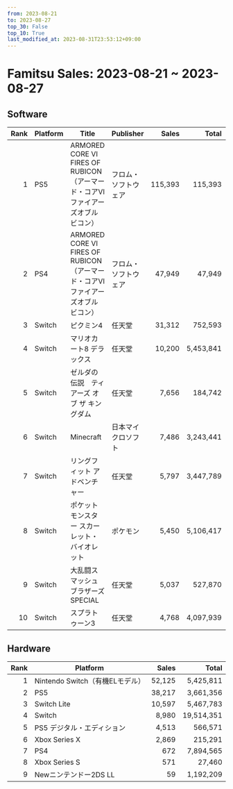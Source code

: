 ```yaml
---
from: 2023-08-21
to: 2023-08-27
top_30: False
top_10: True
last_modified_at: 2023-08-31T23:53:12+09:00
---
```

# Famitsu Sales: 2023-08-21 ~ 2023-08-27
## Software
| Rank | Platform | Title | Publisher | Sales | Total | Rate | New |
| -: | -- | -- | -- | -: | -: | -: | -- |
| 1 | PS5 | ARMORED CORE VI FIRES OF RUBICON（アーマード・コアVI　ファイアーズオブルビコン） | フロム・ソフトウェア | 115,393 | 115,393 |  | **New** |
| 2 | PS4 | ARMORED CORE VI FIRES OF RUBICON（アーマード・コアVI　ファイアーズオブルビコン） | フロム・ソフトウェア | 47,949 | 47,949 |  | **New** |
| 3 | Switch | ピクミン4 | 任天堂 | 31,312 | 752,593 |  |  |
| 4 | Switch | マリオカート8 デラックス | 任天堂 | 10,200 | 5,453,841 |  |  |
| 5 | Switch | ゼルダの伝説　ティアーズ オブ ザ キングダム | 任天堂 | 7,656 | 184,742 |  |  |
| 6 | Switch | Minecraft | 日本マイクロソフト | 7,486 | 3,243,441 |  |  |
| 7 | Switch | リングフィット アドベンチャー | 任天堂 | 5,797 | 3,447,789 |  |  |
| 8 | Switch | ポケットモンスター スカーレット・バイオレット | ポケモン | 5,450 | 5,106,417 |  |  |
| 9 | Switch | 大乱闘スマッシュブラザーズ SPECIAL | 任天堂 | 5,037 | 527,870 |  |  |
| 10 | Switch | スプラトゥーン3 | 任天堂 | 4,768 | 4,097,939 |  |  |

## Hardware
| Rank | Platform | Sales | Total |
| -: | -- | -: | -: |
| 1 | Nintendo Switch（有機ELモデル） | 52,125 | 5,425,811 |
| 2 | PS5 | 38,217 | 3,661,356 |
| 3 | Switch Lite | 10,597 | 5,467,783 |
| 4 | Switch | 8,980 | 19,514,351 |
| 5 | PS5 デジタル・エディション | 4,513 | 566,571 |
| 6 | Xbox Series X | 2,869 | 215,291 |
| 7 | PS4 | 672 | 7,894,565 |
| 8 | Xbox Series S | 571 | 27,460 |
| 9 | Newニンテンドー2DS LL | 59 | 1,192,209 |